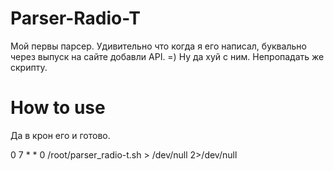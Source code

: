 # Parser-Radio-T

Мой первы парсер. Удивительно что когда я его написал, буквально через выпуск на сайте добавли API. =) 
Ну да хуй с ним. Непропадать же скрипту.

# How to use

Да в крон его и готово.

0 7 * * 0 /root/parser_radio-t.sh > /dev/null 2>/dev/null
